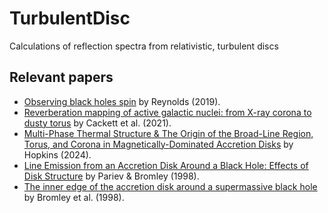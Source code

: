 # TurbulentDisc
Calculations of reflection spectra from relativistic, turbulent discs

## Relevant papers
- [Observing black holes spin](https://ui.adsabs.harvard.edu/abs/2019NatAs...3...41R/abstract) by Reynolds (2019).
- [Reverberation mapping of active galactic nuclei: from X-ray corona to dusty torus](https://ui.adsabs.harvard.edu/abs/2021iSci...24j2557C/abstract) by Cackett et al. (2021).
- [Multi-Phase Thermal Structure & The Origin of the Broad-Line Region, Torus, and Corona in Magnetically-Dominated Accretion Disks](http://arxiv.org/abs/2407.00160) by Hopkins (2024).
- [Line Emission from an Accretion Disk Around a Black Hole: Effects of Disk Structure](https://ui.adsabs.harvard.edu/abs/1998ApJ...508..590P/abstract) by Pariev & Bromley (1998).
- [The inner edge of the accretion disk around a supermassive black hole](https://ui.adsabs.harvard.edu/abs/1998Natur.391...54B) by Bromley et al. (1998).